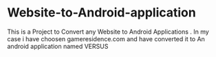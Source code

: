 # Website-to-Android-application
This is a Project to Convert any Website to Android Applications . In my case i have choosen gameresidence.com and have converted it to An android application named VERSUS
